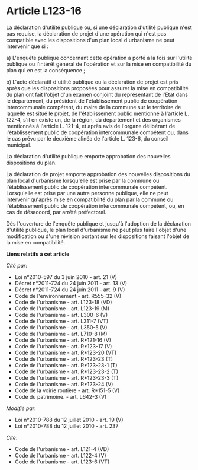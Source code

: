 # Article L123-16

La déclaration d'utilité publique ou, si une déclaration d'utilité publique n'est pas requise, la déclaration de projet d'une
opération qui n'est pas compatible avec les dispositions d'un plan local d'urbanisme ne peut intervenir que si : 

a) L'enquête publique concernant cette opération a porté à la fois sur l'utilité publique ou l'intérêt général de l'opération
et sur la mise en compatibilité du plan qui en est la conséquence ; 

b) L'acte déclaratif d'utilité publique ou la déclaration de projet est pris après que les dispositions proposées pour
assurer la mise en compatibilité du plan ont fait l'objet d'un examen conjoint du représentant de l'Etat dans le département,
du président de l'établissement public de coopération intercommunale compétent, du maire de la commune sur le territoire de
laquelle est situé le projet, de l'établissement public mentionné à l'article L. 122-4, s'il en existe un, de la région, du
département et des organismes mentionnés à l'article L. 121-4, et après avis de l'organe délibérant de l'établissement public
de coopération intercommunale compétent ou, dans le cas prévu par le deuxième alinéa de l'article L. 123-6, du conseil
municipal. 

La déclaration d'utilité publique emporte approbation des nouvelles dispositions du plan. 

La déclaration de projet emporte approbation des nouvelles dispositions du plan local d'urbanisme lorsqu'elle est prise par
la commune ou l'établissement public de coopération intercommunale compétent. Lorsqu'elle est prise par une autre personne
publique, elle ne peut intervenir qu'après mise en compatibilité du plan par la commune ou l'établissement public de
coopération intercommunale compétent, ou, en cas de désaccord, par arrêté préfectoral. 

Dès l'ouverture de l'enquête publique et jusqu'à l'adoption de la déclaration d'utilité publique, le plan local d'urbanisme
ne peut plus faire l'objet d'une modification ou d'une révision portant sur les dispositions faisant l'objet de la mise en
compatibilité.

**Liens relatifs à cet article**

_Cité par_:

  - Loi n°2010-597 du 3 juin 2010 - art. 21 (V)
  - Décret n°2011-724 du 24 juin 2011 - art. 13 (V)
  - Décret n°2011-724 du 24 juin 2011 - art. 9 (V)
  - Code de l'environnement - art. R555-32 (V)
  - Code de l'urbanisme - art. L123-18 (VD)
  - Code de l'urbanisme - art. L123-19 (M)
  - Code de l'urbanisme - art. L300-6 (V)
  - Code de l'urbanisme - art. L311-7 (VT)
  - Code de l'urbanisme - art. L350-5 (V)
  - Code de l'urbanisme - art. L710-8 (M)
  - Code de l'urbanisme - art. R*121-16 (V)
  - Code de l'urbanisme - art. R*123-17 (V)
  - Code de l'urbanisme - art. R*123-20 (VT)
  - Code de l'urbanisme - art. R*123-23 (T)
  - Code de l'urbanisme - art. R*123-23-1 (T)
  - Code de l'urbanisme - art. R*123-23-2 (T)
  - Code de l'urbanisme - art. R*123-23-3 (T)
  - Code de l'urbanisme - art. R*123-24 (V)
  - Code de la voirie routière - art. R*151-5 (V)
  - Code du patrimoine. - art. L642-3 (V)

_Modifié par_:

  - Loi n°2010-788 du 12 juillet 2010 - art. 19 (V)
  - Loi n°2010-788 du 12 juillet 2010 - art. 237

_Cite_:

  - Code de l'urbanisme - art. L121-4 (VD)
  - Code de l'urbanisme - art. L122-4 (V)
  - Code de l'urbanisme - art. L123-6 (VT)
